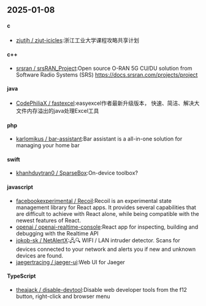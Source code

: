 ## 2025-01-08
#### c
* [zjutjh / zjut-icicles](https://github.com/zjutjh/zjut-icicles):浙江工业大学课程攻略共享计划
#### c++
* [srsran / srsRAN_Project](https://github.com/srsran/srsRAN_Project):Open source O-RAN 5G CU/DU solution from Software Radio Systems (SRS) https://docs.srsran.com/projects/project
#### java
* [CodePhiliaX / fastexcel](https://github.com/CodePhiliaX/fastexcel):easyexcel作者最新升级版本， 快速、简洁、解决大文件内存溢出的java处理Excel工具
#### php
* [karlomikus / bar-assistant](https://github.com/karlomikus/bar-assistant):Bar assistant is a all-in-one solution for managing your home bar
#### swift
* [khanhduytran0 / SparseBox](https://github.com/khanhduytran0/SparseBox):On-device toolbox?
#### javascript
* [facebookexperimental / Recoil](https://github.com/facebookexperimental/Recoil):Recoil is an experimental state management library for React apps. It provides several capabilities that are difficult to achieve with React alone, while being compatible with the newest features of React.
* [openai / openai-realtime-console](https://github.com/openai/openai-realtime-console):React app for inspecting, building and debugging with the Realtime API
* [jokob-sk / NetAlertX](https://github.com/jokob-sk/NetAlertX):🖧🔍 WIFI / LAN intruder detector. Scans for devices connected to your network and alerts you if new and unknown devices are found.
* [jaegertracing / jaeger-ui](https://github.com/jaegertracing/jaeger-ui):Web UI for Jaeger
#### TypeScript
* [theajack / disable-devtool](https://github.com/theajack/disable-devtool):Disable web developer tools from the f12 button, right-click and browser menu

